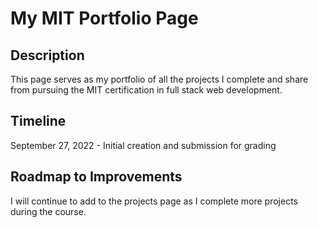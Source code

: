 
# My MIT Portfolio Page

## Description

This page serves as my portfolio of all the projects I complete and share from pursuing the MIT certification in full stack web development.

## Timeline

September 27, 2022 - Initial creation and submission for grading

## Roadmap to Improvements

I will continue to add to the projects page as I complete more projects during the course.